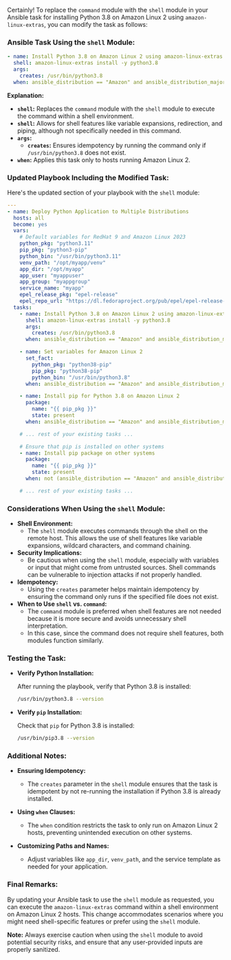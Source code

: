 Certainly! To replace the `command` module with the `shell` module in your Ansible task for installing Python 3.8 on Amazon Linux 2 using `amazon-linux-extras`, you can modify the task as follows:

### **Ansible Task Using the `shell` Module:**

```yaml
- name: Install Python 3.8 on Amazon Linux 2 using amazon-linux-extras
  shell: amazon-linux-extras install -y python3.8
  args:
    creates: /usr/bin/python3.8
  when: ansible_distribution == "Amazon" and ansible_distribution_major_version == "2"
```

**Explanation:**

- **`shell`:** Replaces the `command` module with the `shell` module to execute the command within a shell environment.
- **`shell`:** Allows for shell features like variable expansions, redirection, and piping, although not specifically needed in this command.
- **`args`:**
  - **`creates`:** Ensures idempotency by running the command only if `/usr/bin/python3.8` does not exist.
- **`when`:** Applies this task only to hosts running Amazon Linux 2.

### **Updated Playbook Including the Modified Task:**

Here's the updated section of your playbook with the `shell` module:

```yaml
---
- name: Deploy Python Application to Multiple Distributions
  hosts: all
  become: yes
  vars:
    # Default variables for RedHat 9 and Amazon Linux 2023
    python_pkg: "python3.11"
    pip_pkg: "python3-pip"
    python_bin: "/usr/bin/python3.11"
    venv_path: "/opt/myapp/venv"
    app_dir: "/opt/myapp"
    app_user: "myappuser"
    app_group: "myappgroup"
    service_name: "myapp"
    epel_release_pkg: "epel-release"
    epel_repo_url: "https://dl.fedoraproject.org/pub/epel/epel-release-latest-{{ ansible_distribution_major_version }}.noarch.rpm"
  tasks:
    - name: Install Python 3.8 on Amazon Linux 2 using amazon-linux-extras
      shell: amazon-linux-extras install -y python3.8
      args:
        creates: /usr/bin/python3.8
      when: ansible_distribution == "Amazon" and ansible_distribution_major_version == "2"

    - name: Set variables for Amazon Linux 2
      set_fact:
        python_pkg: "python38-pip"
        pip_pkg: "python38-pip"
        python_bin: "/usr/bin/python3.8"
      when: ansible_distribution == "Amazon" and ansible_distribution_major_version == "2"

    - name: Install pip for Python 3.8 on Amazon Linux 2
      package:
        name: "{{ pip_pkg }}"
        state: present
      when: ansible_distribution == "Amazon" and ansible_distribution_major_version == "2"

    # ... rest of your existing tasks ...

    # Ensure that pip is installed on other systems
    - name: Install pip package on other systems
      package:
        name: "{{ pip_pkg }}"
        state: present
      when: not (ansible_distribution == "Amazon" and ansible_distribution_major_version == "2") and not (ansible_distribution == "RedHat" and ansible_distribution_major_version == "7")

    # ... rest of your existing tasks ...

```

### **Considerations When Using the `shell` Module:**

- **Shell Environment:**
  - The `shell` module executes commands through the shell on the remote host. This allows the use of shell features like variable expansions, wildcard characters, and command chaining.
- **Security Implications:**
  - Be cautious when using the `shell` module, especially with variables or input that might come from untrusted sources. Shell commands can be vulnerable to injection attacks if not properly handled.
- **Idempotency:**
  - Using the `creates` parameter helps maintain idempotency by ensuring the command only runs if the specified file does not exist.
- **When to Use `shell` vs. `command`:**
  - The `command` module is preferred when shell features are not needed because it is more secure and avoids unnecessary shell interpretation.
  - In this case, since the command does not require shell features, both modules function similarly.

### **Testing the Task:**

- **Verify Python Installation:**

  After running the playbook, verify that Python 3.8 is installed:

  ```bash
  /usr/bin/python3.8 --version
  ```

- **Verify `pip` Installation:**

  Check that `pip` for Python 3.8 is installed:

  ```bash
  /usr/bin/pip3.8 --version
  ```

### **Additional Notes:**

- **Ensuring Idempotency:**

  - The `creates` parameter in the `shell` module ensures that the task is idempotent by not re-running the installation if Python 3.8 is already installed.
  
- **Using `when` Clauses:**

  - The `when` condition restricts the task to only run on Amazon Linux 2 hosts, preventing unintended execution on other systems.

- **Customizing Paths and Names:**

  - Adjust variables like `app_dir`, `venv_path`, and the service template as needed for your application.

### **Final Remarks:**

By updating your Ansible task to use the `shell` module as requested, you can execute the `amazon-linux-extras` command within a shell environment on Amazon Linux 2 hosts. This change accommodates scenarios where you might need shell-specific features or prefer using the `shell` module.

**Note:** Always exercise caution when using the `shell` module to avoid potential security risks, and ensure that any user-provided inputs are properly sanitized.